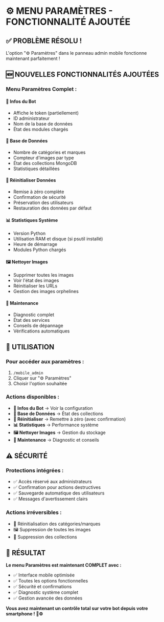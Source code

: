 # ⚙️ MENU PARAMÈTRES - FONCTIONNALITÉ AJOUTÉE

## ✅ PROBLÈME RÉSOLU !

L'option "⚙️ Paramètres" dans le panneau admin mobile fonctionne maintenant parfaitement !

## 🆕 NOUVELLES FONCTIONNALITÉS AJOUTÉES

### **Menu Paramètres Complet :**

#### 🤖 **Infos du Bot**
- Affiche le token (partiellement)
- ID administrateur
- Nom de la base de données
- État des modules chargés

#### 💾 **Base de Données**
- Nombre de catégories et marques
- Compteur d'images par type
- État des collections MongoDB
- Statistiques détaillées

#### 🔄 **Réinitialiser Données**
- Remise à zéro complète
- Confirmation de sécurité
- Préservation des utilisateurs
- Restauration des données par défaut

#### 📊 **Statistiques Système**
- Version Python
- Utilisation RAM et disque (si psutil installé)
- Heure de démarrage
- Modules Python chargés

#### 🖼️ **Nettoyer Images**
- Supprimer toutes les images
- Voir l'état des images
- Réinitialiser les URLs
- Gestion des images orphelines

#### 🔧 **Maintenance**
- Diagnostic complet
- État des services
- Conseils de dépannage
- Vérifications automatiques

## 🎯 UTILISATION

### **Pour accéder aux paramètres :**
1. `/mobile_admin`
2. Cliquer sur "⚙️ Paramètres"
3. Choisir l'option souhaitée

### **Actions disponibles :**
- **🤖 Infos du Bot** → Voir la configuration
- **💾 Base de Données** → État des collections
- **🔄 Réinitialiser** → Remettre à zéro (avec confirmation)
- **📊 Statistiques** → Performance système
- **🖼️ Nettoyer Images** → Gestion du stockage
- **🔧 Maintenance** → Diagnostic et conseils

## ⚠️ SÉCURITÉ

### **Protections intégrées :**
- ✅ Accès réservé aux administrateurs
- ✅ Confirmation pour actions destructives
- ✅ Sauvegarde automatique des utilisateurs
- ✅ Messages d'avertissement clairs

### **Actions irréversibles :**
- 🔄 Réinitialisation des catégories/marques
- 🖼️ Suppression de toutes les images
- 💾 Suppression des collections

## 🚀 RÉSULTAT

**Le menu Paramètres est maintenant COMPLET avec :**
- ✅ Interface mobile optimisée
- ✅ Toutes les options fonctionnelles
- ✅ Sécurité et confirmations
- ✅ Diagnostic système complet
- ✅ Gestion avancée des données

**Vous avez maintenant un contrôle total sur votre bot depuis votre smartphone ! 📱⚙️**
